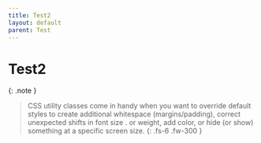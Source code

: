 ```yaml
---
title: Test2
layout: default
parent: Test
---
```


# Test2
{: .note }
> CSS utility classes come in handy when you want to override default styles to create additional whitespace (margins/padding), correct unexpected shifts in font size . or weight, add color, or hide (or show) something at a specific screen size.
{: .fs-6 .fw-300 }